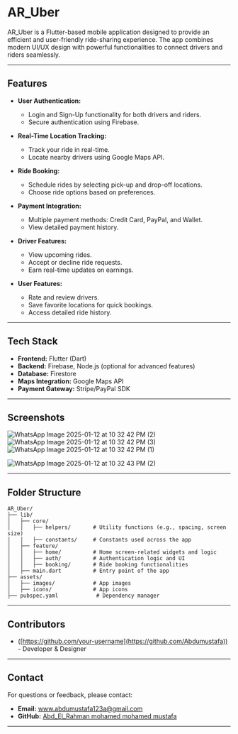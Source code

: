 
# AR_Uber

AR_Uber is a Flutter-based mobile application designed to provide an efficient and user-friendly ride-sharing experience. The app combines modern UI/UX design with powerful functionalities to connect drivers and riders seamlessly.

---

## Features

- **User Authentication:**
  - Login and Sign-Up functionality for both drivers and riders.
  - Secure authentication using Firebase.

- **Real-Time Location Tracking:**
  - Track your ride in real-time.
  - Locate nearby drivers using Google Maps API.

- **Ride Booking:**
  - Schedule rides by selecting pick-up and drop-off locations.
  - Choose ride options based on preferences.

- **Payment Integration:**
  - Multiple payment methods: Credit Card, PayPal, and Wallet.
  - View detailed payment history.

- **Driver Features:**
  - View upcoming rides.
  - Accept or decline ride requests.
  - Earn real-time updates on earnings.

- **User Features:**
  - Rate and review drivers.
  - Save favorite locations for quick bookings.
  - Access detailed ride history.

---

## Tech Stack

- **Frontend:** Flutter (Dart)
- **Backend:** Firebase, Node.js (optional for advanced features)
- **Database:** Firestore
- **Maps Integration:** Google Maps API
- **Payment Gateway:** Stripe/PayPal SDK

---



## Screenshots
![WhatsApp Image 2025-01-12 at 10 32 42 PM (2)](https://github.com/user-attachments/assets/665cab99-fe4d-473b-9982-c405275fd26a)
![WhatsApp Image 2025-01-12 at 10 32 42 PM (3)](https://github.com/user-attachments/assets/df03e3bd-58c7-4250-abbe-f25d1afc1adc)
![WhatsApp Image 2025-01-12 at 10 32 42 PM (1)](https://github.com/user-attachments/assets/591c8940-a947-4fb5-b1aa-39908974961b)


![WhatsApp Image 2025-01-12 at 10 32 43 PM (2)](https://github.com/user-attachments/assets/f97ec7e8-d738-4240-8832-7fa296d76657) 



---

## Folder Structure

```
AR_Uber/
├── lib/
│   ├── core/
│   │   ├── helpers/       # Utility functions (e.g., spacing, screen size)
│   │   ├── constants/     # Constants used across the app
│   ├── feature/
│   │   ├── home/          # Home screen-related widgets and logic
│   │   ├── auth/          # Authentication logic and UI
│   │   ├── booking/       # Ride booking functionalities
│   ├── main.dart          # Entry point of the app
├── assets/
│   ├── images/            # App images
│   ├── icons/             # App icons
├── pubspec.yaml            # Dependency manager
```

---

## Contributors

- ([https://github.com/your-username](https://github.com/Abdumustafa)) - Developer & Designer
 

---



## Contact

For questions or feedback, please contact:

- **Email:** www.abdumustafa123a@gmail.com
- **GitHub:** [Abd_El_Rahman mohamed mohamed mustafa ](https://github.com/Abdumustafa)

---

